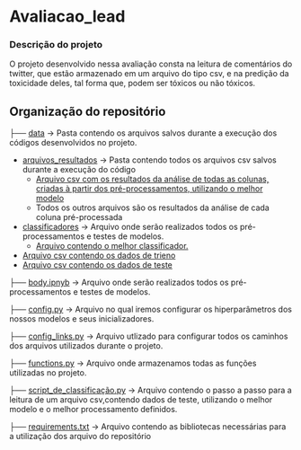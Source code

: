 # Avaliacao_lead
 ### Descrição do projeto
 O projeto desenvolvido nessa avaliação consta na leitura de comentários do twitter, que estão armazenado em um arquivo do tipo csv, e na predição da toxicidade deles, tal forma que, podem ser tóxicos ou não tóxicos.
 
## Organização do repositório
 ├──  [data](data) -> Pasta contendo os arquivos salvos durante a execução dos códigos desenvolvidos no projeto.
   - [arquivos_resultados](/data/arquivos_resultados) -> Pasta contendo todos os arquivos csv salvos durante a execução do código
     - [Arquivo csv com os resultados da análise de todas as colunas, criadas à partir dos pré-processamentos, utilizando o melhor modelo](data/arquivos_resultados/df_total_results.csv)
     - Todos os outros arquivos são os resultados da análise de cada coluna pré-processada
   - [classificadores](/data/classificadores) -> Arquivo onde serão realizados todos os pré-processamentos e testes de modelos.
     - [Arquivo contendo o melhor classificador.](data/classificadores/Bayes_BOW_stemm_comments_best_model.pickle)
   - [Arquivo csv contendo os dados de trieno](data/train_binary_small.csv)
   - [Arquivo csv contendo os dados de teste](data/test_binary_small.csv)


 ├──  [body.ipnyb](body.ipynb) -> Arquivo onde serão realizados todos os pré-processamentos e testes de modelos.
 
 ├──  [config.py](config.py) -> Arquivo no qual iremos configurar os hiperparâmetros dos nossos modelos e seus inicializadores.
 
 ├──  [config_links.py](config_links.py) -> Arquivo utlizado para configurar todos os caminhos dos arquivos utilizados durante o projeto.
 
 ├──  [functions.py](functions.py) -> Arquivo onde armazenamos todas as funções utilizadas no projeto.
 
 ├──  [script_de_classificação.py](script_de_classificação.py) -> Arquivo contendo o passo a passo para a leitura de um arquivo csv,contendo dados de teste, utilizando o melhor modelo e o melhor processamento definidos.
 
 ├──  [requirements.txt](requirements.txt) -> Arquivo contendo as bibliotecas necessárias para a utilização dos arquivo do repositório
 

